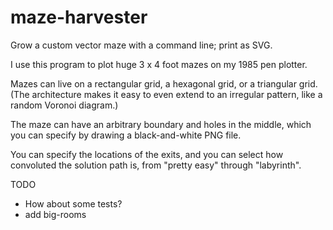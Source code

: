 # maze-harvester
Grow a custom vector maze with a command line; print as SVG.

I use this program to plot huge 3 x 4 foot mazes on my 1985 pen plotter.

Mazes can live on a rectangular grid, a hexagonal grid, or a triangular grid.
(The architecture makes it easy to even extend to an irregular pattern, like
a random Voronoi diagram.)

The maze can have an arbitrary boundary and holes
in the middle, which you can specify by drawing a black-and-white PNG file.

You can specify the locations of the exits, and you can select how
convoluted the solution path is, from "pretty easy" through "labyrinth".


TODO
- How about some tests?
- add big-rooms
